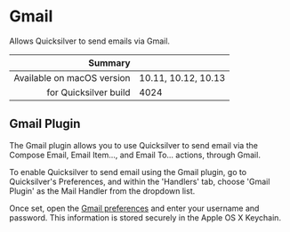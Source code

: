 # Gmail

Allows Quicksilver to send emails via Gmail.

 Summary                    | &nbsp; 
---------------------------:|:--------------------
 Available on macOS version | 10.11, 10.12, 10.13
      for Quicksilver build | 4024


## Gmail Plugin

The Gmail plugin allows you to use Quicksilver to send email via the Compose
Email, Email Item..., and Email To... actions, through Gmail.

To enable Quicksilver to send email using the Gmail plugin, go to
Quicksilver's Preferences, and within the 'Handlers' tab, choose 'Gmail
Plugin' as the Mail Handler from the dropdown list.

Once set, open the [Gmail preferences](qs://preferences#QSGmailPluginPrefs)
and enter your username and password. This information is stored securely in
the Apple OS X Keychain.